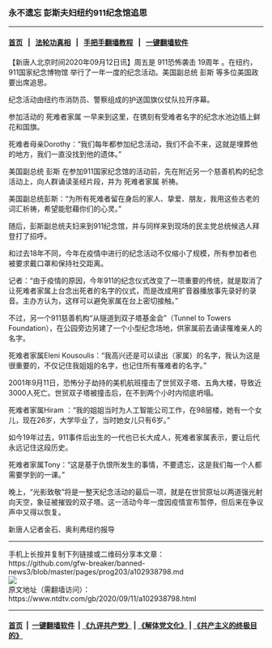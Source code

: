 ### 永不遗忘 彭斯夫妇纽约911纪念馆追思
------------------------

#### [首页](https://github.com/gfw-breaker/banned-news3/blob/master/README.md) &nbsp;&nbsp;|&nbsp;&nbsp; [法轮功真相](https://github.com/begood0513/basic/blob/master/README.md)  &nbsp;&nbsp;|&nbsp;&nbsp; [手把手翻墙教程](https://github.com/gfw-breaker/guides/wiki)  &nbsp;&nbsp;|&nbsp;&nbsp; [一键翻墙软件](https://github.com/gfw-breaker/nogfw/blob/master/README.md)  



<div><div class="post_content" itemprop="articleBody">
 <p>
  【新唐人北京时间2020年09月12日讯】周五是
  <ok href="https://www.ntdtv.com/gb/911恐怖袭击.htm">
   911恐怖袭击
  </ok>
  <ok href="https://www.ntdtv.com/gb/19周年.htm">
   19周年
  </ok>
  。在纽约，
  <ok href="https://www.ntdtv.com/gb/911国家纪念博物馆.htm">
   911国家纪念博物馆
  </ok>
  举行了一年一度的纪念活动。美国副总统
  <ok href="https://www.ntdtv.com/gb/彭斯.htm">
   彭斯
  </ok>
  等多位美国政要出席追思。
 </p>
 <p>
  纪念活动由纽约市消防员、警察组成的护送国旗仪仗队拉开序幕。
 </p>
 <p>
  参加活动的
  <ok href="https://www.ntdtv.com/gb/死难者家属.htm">
   死难者家属
  </ok>
  一早来到这里，在镌刻有受难者名字的纪念水池边插上鲜花和国旗。
 </p>
 <p>
  死难者母亲Dorothy：“我们每年都参加纪念活动，我们不会不来，这就是埋葬他的地方，我们一直没找到他的遗体。”
 </p>
 <p>
  美国副总统
  <ok href="https://www.ntdtv.com/gb/彭斯.htm">
   彭斯
  </ok>
  在参加911国家纪念馆的活动前，先在附近另一个慈善机构的纪念活动上，向人群诵读圣经片段，并为
  <ok href="https://www.ntdtv.com/gb/死难者家属.htm">
   死难者家属
  </ok>
  祈祷。
 </p>
 <p>
  美国副总统彭斯：“为所有死难者留在身后的家人、挚爱、朋友，我用这些古老的词汇祈祷，希望能慰藉你们的心灵。”
 </p>
 <p>
  随后，彭斯副总统夫妇来到911纪念馆，并与同样来到现场的民主党总统候选人拜登打了招呼。
 </p>
 <p>
  和过去18年不同，今年在疫情中进行的纪念活动不仅缩小了规模，所有参加者也被要求戴口罩和保持社交距离。
 </p>
 <p>
  记者：“由于疫情的原因，今年911的纪念仪式改变了一项重要的传统，就是取消了让死难者家属上台念出死者的名字的仪式，而是改成用扩音器播放事先录好的录音。主办方认为，这样可以避免家属在台上密切接触。”
 </p>
 <p>
  不过，另一个911慈善机构“从隧道到双子塔基金会”（Tunnel to Towers Foundation），在公园旁边另建了一个小型纪念场地，供家属前去诵读罹难亲人的名字。
 </p>
 <p>
  死难者家属Eleni Kousoulis：“我高兴还是可以读出（家属）的名字，我认为这是很重要的，不仅记住我姐姐的名字，也记住所有罹难者的名字。”
 </p>
 <p>
  2001年9月11日，恐怖分子劫持的美机航班撞击了世贸双子塔、五角大楼，导致近3000人死亡。世贸双子塔被撞击后，在不到两个小时内彻底坍塌。
 </p>
 <p>
  死难者家属Hiram ：“我的姐姐当时为人工智能公司工作，在98层楼，她有一个女儿，现在26岁，大学毕业了，当时她女儿只有6岁。”
 </p>
 <p>
  如今19年过去，911事件后出生的一代也已长大成人，死难者家属表示，要让后代永远记住这段历史。
 </p>
 <p>
  死难者家属Tony：“这是基于仇恨所发生的事情，不要遗忘，这是我们每一个人都需要学到的一课。”
 </p>
 <p>
  晚上，“光影致敬”将是一整天纪念活动的最后一项，就是在世贸原址以两道强光射向天空，象征被摧毁的双子塔。这一活动今年一度因疫情宣布暂停，但后来在争议声中又得以恢复。
 </p>
 <p>
  新唐人记者金石、奥利弗纽约报导
 </p>
 <div class="single_ad">
 </div>
</div>
</div>
<hr/>
手机上长按并复制下列链接或二维码分享本文章：<br/>
https://github.com/gfw-breaker/banned-news3/blob/master/pages/prog203/a102938798.md <br/>
<a href='https://github.com/gfw-breaker/banned-news3/blob/master/pages/prog203/a102938798.md'><img src='https://github.com/gfw-breaker/banned-news3/blob/master/pages/prog203/a102938798.md.png'/></a> <br/>
原文地址（需翻墙访问）：https://www.ntdtv.com/gb/2020/09/11/a102938798.html


------------------------
#### [首页](https://github.com/gfw-breaker/banned-news3/blob/master/README.md) &nbsp;|&nbsp; [一键翻墙软件](https://github.com/gfw-breaker/nogfw/blob/master/README.md) &nbsp;| [《九评共产党》](https://github.com/gfw-breaker/9ping.md/blob/master/README.md#九评之一评共产党是什么) | [《解体党文化》](https://github.com/gfw-breaker/jtdwh.md/blob/master/README.md) | [《共产主义的终极目的》](https://github.com/gfw-breaker/gczydzjmd.md/blob/master/README.md)


<img src='http://gfw-breaker.win/banned-news3/pages/prog203/a102938798.md' width='0px' height='0px'/>